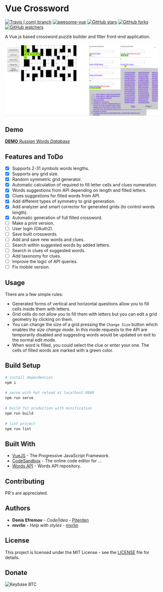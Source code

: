 # Vue Crossword

[![Travis (.com) branch](https://img.shields.io/travis/com/Piterden/vue-crossword/master.svg?style=for-the-badge&logo=travis-ci)](https://travis-ci.com/Piterden/vue-crossword) [![awesome-vue](https://img.shields.io/static/v1.svg?label=Vue.JS&message=AWESOME&logo=vue.js&style=for-the-badge&color=ff69b4)](//github.com/vuejs/awesome-vue) [![GitHub stars](https://img.shields.io/github/stars/Piterden/vue-crossword.svg?style=for-the-badge&logo=github)](https://github.com/Piterden/vue-crossword/stargazers) [![GitHub forks](https://img.shields.io/github/forks/Piterden/vue-crossword.svg?style=for-the-badge&logo=git)](https://github.com/Piterden/vue-crossword/network) [![GitHub watchers](https://img.shields.io/github/watchers/Piterden/vue-crossword.svg?logo=gitter&style=for-the-badge)](https://github.com/Piterden/vue-crossword/watchers)

A Vue.js based crossword puzzle builder and filler front-end application.

![1547090130650](https://raw.githubusercontent.com/Piterden/vue-crossword/master/preview01.png)

## Demo

[**DEMO** _Russian Words Database_](https://piterden.github.io/vue-crossword)

## Features and ToDo

- [x] Supports 2-31 symbols words lengths.
- [x] Supports any grid size.
- [x] Random symmetric grid generator.
- [x] Automatic calculation of required to fill letter cells and clues numeration.
- [x] Words suggestions from API depending on length and filled letters.
- [x] Clues suggestions for filled words from API.
- [x] Add different types of symmetry to grid generation.
- [x] Add analyzer and smart corrector for generated grids (to control words length).
- [X] Automatic generation of full filled crossword.
- [ ] Make a print version.
- [ ] User login (OAuth2).
- [ ] Save built crosswords.
- [ ] Add and save new words and clues.
- [ ] Search within suggested words by added letters.
- [ ] Search in clues of suggested words.
- [ ] Add taxonomy for clues.
- [ ] Improve the logic of API queries.
- [ ] Fix mobile version.

## Usage

There are a few simple rules:

- Generated forms of vertical and horizontal questions allow you to fill cells inside them with letters.
- Grid cells do not allow you to fill them with letters but you can edit a grid geometry by clicking on them.
- You can change the size of a grid pressing the `Change Size` button which enables *the size change mode*. In this mode requests to the API are temporarily disabled and suggesting words would be updated on exit to the normal edit mode.
- When word is filled, you could select the clue or enter your one. The cells of filled words are marked with a green color.

## Build Setup

```bash
# install dependencies
npm i

# serve with hot reload at localhost:8080
npm run serve

# build for production with minification
npm run build

# lint project
npm run lint
```

## Built With

- [VueJS](https://vuejs.org/) - The Progressive JavaScript Framework.
- [CodeSandbox](https://codesandbox.io) - The online code editor for ...
- [Words API](https://github.com/Piterden/crosswords-module) - Words API repository.

## Contributing

PR's are appreciated.

## Authors

- **Denis Efremov** - *Code|Idea* - [Piterden](https://github.com/Piterden)
- **mvrlin** - *Help with styles* - [mvrlin](https://github.com/mvrlin)

## License

This project is licensed under the MIT License - see the [LICENSE](https://github.com/Piterden/vue-crossword/blob/master/LICENSE) file for details.

## Donate

![Keybase BTC](https://img.shields.io/keybase/btc/piterden.svg?style=for-the-badge&logo=bitcoin)


